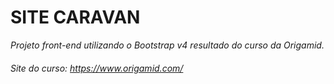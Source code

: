 # SITE CARAVAN
_Projeto front-end utilizando o Bootstrap v4 resultado do curso da Origamid._

###### Site do curso: https://www.origamid.com/

